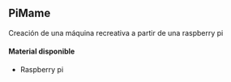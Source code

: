 PiMame
--------
Creación de una máquina recreativa a partir de una raspberry pi

#### Material disponible
- Raspberry pi

